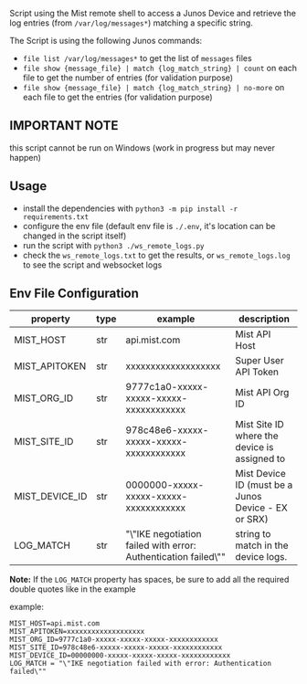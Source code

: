 Script using the Mist remote shell to access a Junos Device and retrieve the log entries (from `/var/log/messages*`) matching a specific string.

The Script is using the following Junos commands:
* `file list /var/log/messages*` to get the list of `messages` files
* `file show {message_file} | match {log_match_string} | count` on each file to get the number of entries (for validation purpose)
* `file show {message_file} | match {log_match_string} | no-more` on each file to get the entries (for validation purpose)


## IMPORTANT NOTE
this script cannot be run on Windows (work in progress but may never happen)


## Usage
* install the dependencies with `python3 -m pip install -r requirements.txt`
* configure the env file (default env file is `./.env`, it's location can be changed in the script itself)
* run the script with `python3 ./ws_remote_logs.py`
* check the `ws_remote_logs.txt` to get the results, or `ws_remote_logs.log` to see the script and websocket logs


## Env File Configuration


| property | type | example | description |
| --- | --- | --- | --- |
| MIST_HOST | str | api.mist.com | Mist API Host |
| MIST_APITOKEN | str | xxxxxxxxxxxxxxxxxxx | Super User API Token |
| MIST_ORG_ID | str | 9777c1a0-xxxxx-xxxxx-xxxxx-xxxxxxxxxxxx | Mist API Org ID |
| MIST_SITE_ID | str | 978c48e6-xxxxx-xxxxx-xxxxx-xxxxxxxxxxxx | Mist Site ID where the device is assigned to |
| MIST_DEVICE_ID | str | 0000000-xxxxx-xxxxx-xxxxx-xxxxxxxxxxxx | Mist Device ID (must be a Junos Device - EX or SRX) |
| LOG_MATCH | str | "\\"IKE negotiation failed with error: Authentication failed\\"" | string to match in the device logs. |

**Note:**
If the `LOG_MATCH` property has spaces, be sure to add all the required double quotes like in the example

example:
```
MIST_HOST=api.mist.com
MIST_APITOKEN=xxxxxxxxxxxxxxxxxxx
MIST_ORG_ID=9777c1a0-xxxxx-xxxxx-xxxxx-xxxxxxxxxxxx
MIST_SITE_ID=978c48e6-xxxxx-xxxxx-xxxxx-xxxxxxxxxxxx
MIST_DEVICE_ID=00000000-xxxxx-xxxxx-xxxxx-xxxxxxxxxxxx
LOG_MATCH = "\"IKE negotiation failed with error: Authentication failed\""
```
